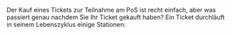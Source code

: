 Der Kauf eines Tickets zur Teilnahme am PoS ist recht einfach, aber was passiert genau nachdem Sie Ihr Ticket gekauft haben? Ein Ticket durchläuft in seinem Lebenszyklus einige Stationen:

